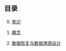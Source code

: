 ## 目录

0. [笔记](https://github.com/xiaomeng79/blockchain_go)

1. [概念](./1概念.md)

2. [数据恢复与数据溯源设计](数据恢复和溯源设计/数据恢复与数据溯源设计.md)